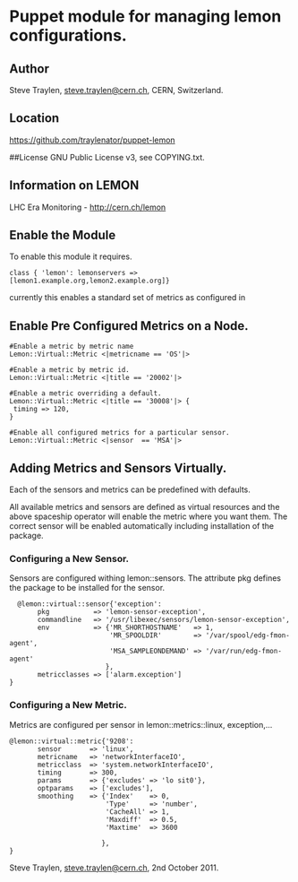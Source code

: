 # Puppet module for managing lemon configurations.

## Author
Steve Traylen, steve.traylen@cern.ch, CERN, Switzerland.

## Location
https://github.com/traylenator/puppet-lemon

##License
GNU Public License v3, see COPYING.txt.
 
## Information on LEMON 
LHC Era Monitoring - http://cern.ch/lemon

## Enable the Module
To enable this module it requires.

    class { 'lemon': lemonservers => [lemon1.example.org,lemon2.example.org]}

currently this enables a standard set of metrics as configured in

## Enable Pre Configured Metrics on a Node.

    #Enable a metric by metric name
    Lemon::Virtual::Metric <|metricname == 'OS'|>

    #Enable a metric by metric id.
    Lemon::Virtual::Metric <|title == '20002'|>   

    #Enable a metric overriding a default.
    Lemon::Virtual::Metric <|title == '30008'|> { 
     timing => 120,
    }

    #Enable all configured metrics for a particular sensor.
    Lemon::Virtual::Metric <|sensor  == 'MSA'|>

## Adding Metrics and Sensors Virtually.
Each of the sensors and metrics can be predefined with defaults.

All available metrics and sensors are defined as virtual resources
and the above spaceship operator will enable the metric where you
want them. The correct sensor will be enabled automatically including
installation of the package.

### Configuring a New Sensor.
Sensors are configured withing lemon::sensors. The attribute pkg defines the package
to be installed for the sensor.

      @lemon::virtual::sensor{'exception':
           pkg           => 'lemon-sensor-exception',
           commandline   => '/usr/libexec/sensors/lemon-sensor-exception',
           env           => {'MR_SHORTHOSTNAME'   => 1,
                             'MR_SPOOLDIR'        => '/var/spool/edg-fmon-agent',
                             'MSA_SAMPLEONDEMAND' => '/var/run/edg-fmon-agent'
                            },
           metricclasses => ['alarm.exception']
    }

### Configuring a New Metric.
Metrics are configured per sensor in lemon::metrics::linux, exception,...


    @lemon::virtual::metric{'9208':
           sensor       => 'linux',
           metricname   => 'networkInterfaceIO',
           metricclass  => 'system.networkInterfaceIO',
           timing       => 300,
           params       => {'excludes' => 'lo sit0'},
           optparams    => ['excludes'],
           smoothing    => {'Index'    => 0,
                            'Type'     => 'number',
                            'CacheAll' => 1,
                            'Maxdiff'  => 0.5,
                            'Maxtime'  => 3600
         
                           },
    }




Steve Traylen, steve.traylen@cern.ch, 2nd October 2011.
